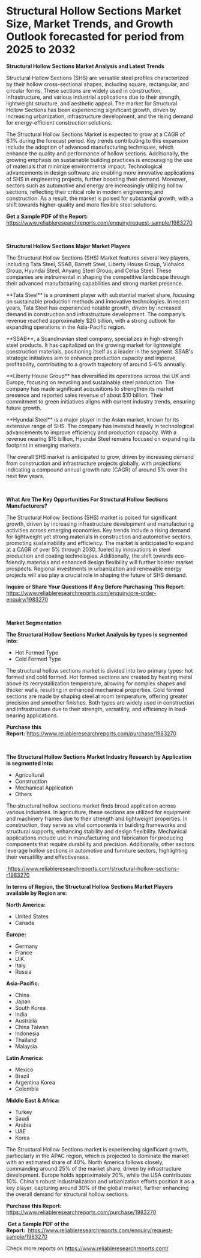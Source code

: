 <p><h1>Structural Hollow Sections Market Size, Market Trends, and Growth Outlook forecasted for period from 2025 to 2032</h1></p><p><strong>Structural Hollow Sections Market Analysis and Latest Trends</strong></p>
<p><p>Structural Hollow Sections (SHS) are versatile steel profiles characterized by their hollow cross-sectional shapes, including square, rectangular, and circular forms. These sections are widely used in construction, infrastructure, and various industrial applications due to their strength, lightweight structure, and aesthetic appeal. The market for Structural Hollow Sections has been experiencing significant growth, driven by increasing urbanization, infrastructure development, and the rising demand for energy-efficient construction solutions.</p><p>The Structural Hollow Sections Market is expected to grow at a CAGR of 6.1% during the forecast period. Key trends contributing to this expansion include the adoption of advanced manufacturing techniques, which enhance the quality and performance of hollow sections. Additionally, the growing emphasis on sustainable building practices is encouraging the use of materials that minimize environmental impact. Technological advancements in design software are enabling more innovative applications of SHS in engineering projects, further boosting their demand. Moreover, sectors such as automotive and energy are increasingly utilizing hollow sections, reflecting their critical role in modern engineering and construction. As a result, the market is poised for substantial growth, with a shift towards higher-quality and more flexible steel solutions.</p></p>
<p><strong>Get a Sample PDF of the Report:&nbsp;</strong> <a href="https://www.reliableresearchreports.com/enquiry/request-sample/1983270?utm_campaign=3581&utm_medium=2&utm_source=Github&utm_content=ia&utm_term=01042025&utm_id=structural-hollow-sections">https://www.reliableresearchreports.com/enquiry/request-sample/1983270</a></p>
<p>&nbsp;</p>
<p><strong>Structural Hollow Sections Major Market Players</strong></p>
<p><p>The Structural Hollow Sections (SHS) Market features several key players, including Tata Steel, SSAB, Barrett Steel, Liberty House Group, Viohalco Group, Hyundai Steel, Anyang Steel Group, and Celsa Steel. These companies are instrumental in shaping the competitive landscape through their advanced manufacturing capabilities and strong market presence.</p><p>**Tata Steel** is a prominent player with substantial market share, focusing on sustainable production methods and innovative technologies. In recent years, Tata Steel has experienced notable growth, driven by increased demand in construction and infrastructure development. The company’s revenue reached approximately $20 billion, with a strong outlook for expanding operations in the Asia-Pacific region.</p><p>**SSAB**, a Scandinavian steel company, specializes in high-strength steel products. It has capitalized on the growing market for lightweight construction materials, positioning itself as a leader in the segment. SSAB's strategic initiatives aim to enhance production capacity and improve profitability, contributing to a growth trajectory of around 5-6% annually.</p><p>**Liberty House Group** has diversified its operations across the UK and Europe, focusing on recycling and sustainable steel production. The company has made significant acquisitions to strengthen its market presence and reported sales revenue of about $10 billion. Their commitment to green initiatives aligns with current industry trends, ensuring future growth.</p><p>**Hyundai Steel** is a major player in the Asian market, known for its extensive range of SHS. The company has invested heavily in technological advancements to improve efficiency and production capacity. With a revenue nearing $15 billion, Hyundai Steel remains focused on expanding its footprint in emerging markets.</p><p>The overall SHS market is anticipated to grow, driven by increasing demand from construction and infrastructure projects globally, with projections indicating a compound annual growth rate (CAGR) of around 5% over the next few years.</p></p>
<p>&nbsp;</p>
<p><strong>What Are The Key Opportunities For Structural Hollow Sections Manufacturers?</strong></p>
<p><p>The Structural Hollow Sections (SHS) market is poised for significant growth, driven by increasing infrastructure development and manufacturing activities across emerging economies. Key trends include a rising demand for lightweight yet strong materials in construction and automotive sectors, promoting sustainability and efficiency. The market is anticipated to expand at a CAGR of over 5% through 2030, fueled by innovations in steel production and coating technologies. Additionally, the shift towards eco-friendly materials and enhanced design flexibility will further bolster market prospects. Regional investments in urbanization and renewable energy projects will also play a crucial role in shaping the future of SHS demand.</p></p>
<p><strong>Inquire or Share Your Questions If Any Before Purchasing This Report:</strong> <a href="https://www.reliableresearchreports.com/enquiry/pre-order-enquiry/1983270?utm_campaign=3581&utm_medium=2&utm_source=Github&utm_content=ia&utm_term=01042025&utm_id=structural-hollow-sections">https://www.reliableresearchreports.com/enquiry/pre-order-enquiry/1983270</a></p>
<p>&nbsp;</p>
<p><strong>Market Segmentation</strong></p>
<p><strong>The Structural Hollow Sections Market Analysis by types is segmented into:</strong></p>
<p><ul><li>Hot Formed Type</li><li>Cold Formed Type</li></ul></p>
<p><p>The structural hollow sections market is divided into two primary types: hot formed and cold formed. Hot formed sections are created by heating metal above its recrystallization temperature, allowing for complex shapes and thicker walls, resulting in enhanced mechanical properties. Cold formed sections are made by shaping steel at room temperature, offering greater precision and smoother finishes. Both types are widely used in construction and infrastructure due to their strength, versatility, and efficiency in load-bearing applications.</p></p>
<p><strong>Purchase this Report:&nbsp;</strong><a href="https://www.reliableresearchreports.com/purchase/1983270?utm_campaign=3581&utm_medium=2&utm_source=Github&utm_content=ia&utm_term=01042025&utm_id=structural-hollow-sections">https://www.reliableresearchreports.com/purchase/1983270</a></p>
<p>&nbsp;</p>
<p><strong>The Structural Hollow Sections Market Industry Research by Application is segmented into:</strong></p>
<p><ul><li>Agricultural</li><li>Construction</li><li>Mechanical Application</li><li>Others</li></ul></p>
<p><p>The structural hollow sections market finds broad application across various industries. In agriculture, these sections are utilized for equipment and machinery frames due to their strength and lightweight properties. In construction, they serve as vital components in building frameworks and structural supports, enhancing stability and design flexibility. Mechanical applications include use in manufacturing and fabrication for producing components that require durability and precision. Additionally, other sectors leverage hollow sections in automotive and furniture sectors, highlighting their versatility and effectiveness.</p></p>
<p><a href="https://www.reliableresearchreports.com/structural-hollow-sections-r1983270?utm_campaign=3581&utm_medium=2&utm_source=Github&utm_content=ia&utm_term=01042025&utm_id=structural-hollow-sections">&nbsp;https://www.reliableresearchreports.com/structural-hollow-sections-r1983270</a></p>
<p><strong>In terms of Region, the Structural Hollow Sections Market Players available by Region are:</strong></p>
<p>
    <p> <strong> North America: </strong>
        <ul>
            <li>United States</li>
            <li>Canada</li>
        </ul>
        </p> 
    <p> <strong> Europe: </strong>
        <ul>
            <li>Germany</li>
            <li>France</li>
            <li>U.K.</li>
            <li>Italy</li>
            <li>Russia</li>
        </ul>
        </p> 
    <p> <strong> Asia-Pacific: </strong>
        <ul>
            <li>China</li>
            <li>Japan</li>
            <li>South Korea</li>
            <li>India</li>
            <li>Australia</li>
            <li>China Taiwan</li>
            <li>Indonesia</li>
            <li>Thailand</li>
            <li>Malaysia</li>
        </ul>
        </p> 
    <p> <strong> Latin America: </strong>
        <ul>
            <li>Mexico</li>
            <li>Brazil</li>
            <li>Argentina Korea</li>
            <li>Colombia</li>
        </ul>
        </p> 
    <p> <strong> Middle East & Africa: </strong>
        <ul>
            <li>Turkey</li>
            <li>Saudi</li>
            <li>Arabia</li>
            <li>UAE</li>
            <li>Korea</li>
        </ul>
    </p>
    </p>
<p><p>The Structural Hollow Sections market is experiencing significant growth, particularly in the APAC region, which is projected to dominate the market with an estimated share of 40%. North America follows closely, commanding around 25% of the market share, driven by infrastructure development. Europe holds approximately 20%, while the USA contributes 10%. China's robust industrialization and urbanization efforts position it as a key player, capturing around 30% of the global market, further enhancing the overall demand for structural hollow sections.</p></p>
<p><strong>Purchase this Report: </strong><a href="https://www.reliableresearchreports.com/purchase/1983270?utm_campaign=3581&utm_medium=2&utm_source=Github&utm_content=ia&utm_term=01042025&utm_id=structural-hollow-sections">https://www.reliableresearchreports.com/purchase/1983270</a></p>
<p>&nbsp;<strong>Get a Sample PDF of the Report:&nbsp;&nbsp;</strong><a href="https://www.reliableresearchreports.com/enquiry/request-sample/1983270?utm_campaign=3581&utm_medium=2&utm_source=Github&utm_content=ia&utm_term=01042025&utm_id=structural-hollow-sections">https://www.reliableresearchreports.com/enquiry/request-sample/1983270</a></p>
<p><strong></strong></p>
<p>Check more reports on <a href="https://www.reliableresearchreports.com/?utm_campaign=3581&utm_medium=2&utm_source=Github&utm_content=ia&utm_term=01042025&utm_id=structural-hollow-sections">https://www.reliableresearchreports.com/</a></p>